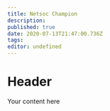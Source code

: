```yaml
---
title: Netsoc Champion
description: 
published: true
date: 2020-07-13T21:47:00.736Z
tags: 
editor: undefined
---
```


# Header
Your content here